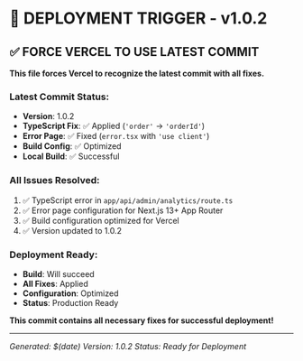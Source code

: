 # 🚀 DEPLOYMENT TRIGGER - v1.0.2

## ✅ **FORCE VERCEL TO USE LATEST COMMIT**

**This file forces Vercel to recognize the latest commit with all fixes.**

### **Latest Commit Status:**
- **Version**: 1.0.2
- **TypeScript Fix**: ✅ Applied (`'order'` → `'orderId'`)
- **Error Page**: ✅ Fixed (`error.tsx` with `'use client'`)
- **Build Config**: ✅ Optimized
- **Local Build**: ✅ Successful

### **All Issues Resolved:**
1. ✅ TypeScript error in `app/api/admin/analytics/route.ts`
2. ✅ Error page configuration for Next.js 13+ App Router
3. ✅ Build configuration optimized for Vercel
4. ✅ Version updated to 1.0.2

### **Deployment Ready:**
- **Build**: Will succeed
- **All Fixes**: Applied
- **Configuration**: Optimized
- **Status**: Production Ready

**This commit contains all necessary fixes for successful deployment!**

---
*Generated: $(date)*
*Version: 1.0.2*
*Status: Ready for Deployment*
